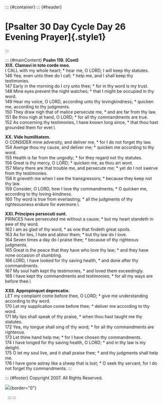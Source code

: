 ::: {#container}
::: {#header}
# [Psalter 30 Day Cycle Day 26 Evening Prayer]{.style1}
:::

::: {#mainContent}
**Psalm 119. (Cont)\
XIX. Clamavi in toto corde meo.**\
I CALL with my whole heart; \* hear me, O LORD; I will keep thy
statutes.\
146 Yea, even unto thee do I call; \* help me, and I shall keep thy
testimonies.\
147 Early in the morning do I cry unto thee; \* for in thy word is my
trust.\
148 Mine eyes prevent the night watches; \* that I might be occupied in
thy word.\
149 Hear my voice, O LORD, according unto thy lovingkindness; \* quicken
me, according to thy judgments.\
150 They draw nigh that of malice persecute me, \* and are far from thy
law.\
151 Be thou nigh at hand, O LORD; \* for all thy commandments are true.\
152 As concerning thy testimonies, I have known long since, \* that thou
hast grounded them for ever.\

**XX. Vide humilitatem.**\
O CONSIDER mine adversity, and deliver me, \* for I do not forget thy
law.\
154 Avenge thou my cause, and deliver me; \* quicken me according to thy
word.\
155 Health is far from the ungodly; \* for they regard not thy
statutes.\
156 Great is thy mercy, O LORD; \* quicken me, as thou art wont.\
157 Many there are that trouble me, and persecute me; \* yet do I not
swerve from thy testimonies.\
158 It grieveth me when I see the transgressors; \* because they keep
not thy law.\
159 Consider, O LORD, how I love thy commandments; \* O quicken me,
according to thy loving-kindness.\
160 Thy word is true from everlasting; \* all the judgments of thy
righteousness endure for evermore.\

**XXI. Principes persecuti sunt.**\
PRINCES have persecuted me without a cause; \* but my heart standeth in
awe of thy word.\
162 I am as glad of thy word, \* as one that findeth great spoils.\
163 As for lies, I hate and abhor them; \* but thy law do I love.\
164 Seven times a day do I praise thee; \* because of thy righteous
judgments.\
165 Great is the peace that they have who love thy law; \* and they have
none occasion of stumbling.\
166 LORD, I have looked for thy saving health, \* and done after thy
commandments.\
167 My soul hath kept thy testimonies, \* and loved them exceedingly.\
168 I have kept thy commandments and testimonies; \* for all my ways are
before thee.\

**XXII. Appropinquet deprecatio.**\
LET my complaint come before thee, O LORD; \* give me understanding
according to thy word.\
170 Let my supplication come before thee; \* deliver me according to thy
word.\
171 My lips shall speak of thy praise, \* when thou hast taught me thy
statutes.\
172 Yea, my tongue shall sing of thy word; \* for all thy commandments
are righteous.\
173 Let thine hand help me; \* for I have chosen thy commandments.\
174 I have longed for thy saving health, O LORD; \* and in thy law is my
delight.\
175 O let my soul live, and it shall praise thee; \* and thy judgments
shall help me.\
176 I have gone astray like a sheep that is lost; \* O seek thy servant,
for I do not forget thy commandments.
:::

::: {#footer}
Copyright 2007. All Rights Reserved.

![](http://stats.superstats.com/b/ss/DAVIDMCMANNES/1){border="0"}

 
:::
:::
